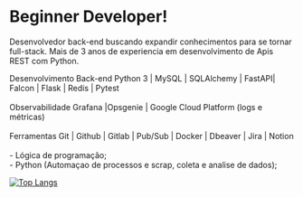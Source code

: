 # Beginner Developer!

Desenvolvedor back-end buscando expandir conhecimentos para se tornar full-stack. Mais de 3 anos de experiencia em desenvolvimento de Apis REST com Python.

<div>
Desenvolvimento Back-end
Python 3 | MySQL | SQLAlchemy | FastAPI| Falcon | Flask | Redis | Pytest 
</div><div><br>
Observabilidade 
Grafana |Opsgenie | Google Cloud Platform (logs e métricas)
</div><div><br>
Ferramentas
Git | Github | Gitlab | Pub/Sub | Docker | Dbeaver | Jira | Notion
</div>
<br>

<div>
- Lógica de programação;
</div><div>
- Python (Automaçao de processos e scrap, coleta e analise de dados);

[![Top Langs](https://github-readme-stats.vercel.app/api/top-langs/?username=lsiqueir4)](https://github.com/anuraghazra/github-readme-stats)
